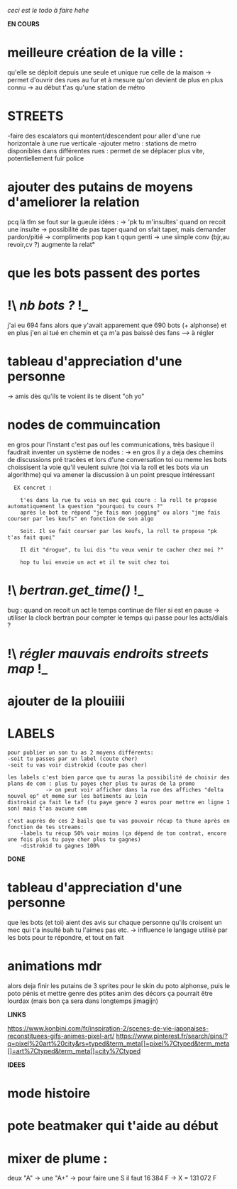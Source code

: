 


_ceci est le todo à faire hehe_


**EN COURS**


# meilleure création de la ville :
  qu'elle se déploit depuis une seule et unique rue celle de la maison
  -> permet d'ouvrir des rues au fur et à mesure qu'on devient de plus en plus connu
  -> au début t'as qu'une station de métro

# STREETS

  -faire des escalators qui montent/descendent pour aller d'une rue horizontale à une rue verticale
  -ajouter metro :
    stations de metro disponibles dans différentes rues : permet de se déplacer plus vite, potentiellement fuir police

# ajouter des putains de moyens d'ameliorer la relation
  pcq là tlm se fout sur la gueule
  idées :
    -> 'pk tu m'insultes' quand on recoit une insulte
    -> possibilité de pas taper quand on sfait taper, mais demander pardon/pitié
    -> compliments pop kan t qqun genti
    -> une simple conv (bjr,au revoir,cv ?) augmente la relat°

# que les bots passent des portes

#  \!\ *nb bots ?* \!\_
  j'ai eu 694 fans alors que y'avait apparement que 690 bots (+ alphonse)
  et en plus j'en ai tué en chemin et ça m'a pas baissé des fans
  --> à régler

# tableau d'appreciation d'une personne
  -> amis dès qu'ils te voient ils te disent "oh yo"

# nodes de commuincation
  en gros pour l'instant c'est pas ouf les communications, très basique
  il faudrait inventer un système de nodes :
    -> en gros il y a deja des chemins de discussions pré tracées et lors d'une conversation
      toi ou meme les bots choissisent la voie qu'il veulent suivre
      (toi via la roll et les bots via un algorithme) qui va amener la discussion à un point presque intéressant

      EX concret :

        t'es dans la rue tu vois un mec qui coure : la roll te propose automatiquement la question "pourquoi tu cours ?"
        après le bot te répond "je fais mon jogging" ou alors "jme fais courser par les keufs" en fonction de son algo

        Soit. Il se fait courser par les keufs, la roll te propose "pk t'as fait quoi"

        Il dit "drogue", tu lui dis "tu veux venir te cacher chez moi ?"

        hop tu lui envoie un act et il te suit chez toi

# \!\ *bertran.get_time()* \!\_
  bug : quand on recoit un act le temps continue de filer si est en pause
  -> utiliser la clock bertran pour compter le temps qui passe pour les acts/dials ?

# \!\ *régler mauvais endroits streets map*  \!\_

# ajouter de la plouiiii

# LABELS

	pour publier un son tu as 2 moyens différents:
	-soit tu passes par un label (coute cher)
	-soit tu vas voir distrokid (coute pas cher)

	les labels c'est bien parce que tu auras la possibilité de choisir des plans de com : plus tu payes cher plus tu auras de la promo
				-> on peut voir afficher dans la rue des affiches "delta nouvel ep" et meme sur les batiments au loin
	distrokid ça fait le taf (tu paye genre 2 euros pour mettre en ligne 1 son) mais t'as aucune com

	c'est auprès de ces 2 bails que tu vas pouvoir récup ta thune après en fonction de tes streams:
		-labels tu récup 50% voir moins (ça dépend de ton contrat, encore une fois plus tu paye cher plus tu gagnes)
		-distrokid tu gagnes 100%













**DONE**

# tableau d'appreciation d'une personne
  que les bots (et toi) aient des avis sur chaque personne qu'ils croisent
  un mec qui t'a insulté bah tu l'aimes pas etc.
  -> influence le langage utilisé par les bots pour te répondre, et tout en fait

# animations mdr

  alors deja finir les putains de 3 sprites pour le skin du poto alphonse,
  puis le poto pénis
  et mettre genre des ptites anim des décors ça pourrait être lourdax (mais bon ça sera dans longtemps jimagijn)


**LINKS**

https://www.konbini.com/fr/inspiration-2/scenes-de-vie-japonaises-reconstituees-gifs-animes-pixel-art/
https://www.pinterest.fr/search/pins/?q=pixel%20art%20city&rs=typed&term_meta[]=pixel%7Ctyped&term_meta[]=art%7Ctyped&term_meta[]=city%7Ctyped


**IDEES**

# mode histoire

# pote beatmaker qui t'aide au début

# mixer de plume :
  deux "A" -> une "A+"
  -> pour faire une S il faut 16 384 F
  -> X = 131 072 F
